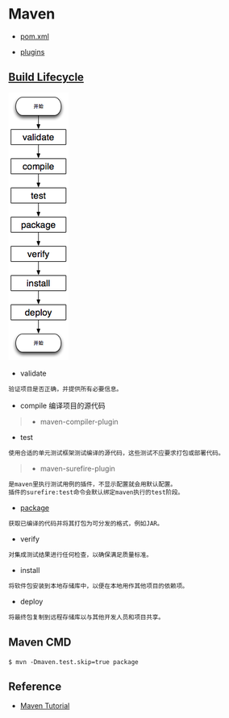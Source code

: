 # Maven

* [pom.xml](pom/README.md)

* [plugins](plugins/README.md)

## [Build Lifecycle](https://maven.apache.org/guides/introduction/introduction-to-the-lifecycle.html)
![](pic/build-life-cycle.png)

* validate
```md
验证项目是否正确，并提供所有必要信息。
```

* compile 编译项目的源代码

> * maven-compiler-plugin

* test
```md
使用合适的单元测试框架测试编译的源代码，这些测试不应要求打包或部署代码。
```
> * maven-surefire-plugin
```md
是maven里执行测试用例的插件，不显示配置就会用默认配置。
插件的surefire:test命令会默认绑定maven执行的test阶段。
```
* [package](package.md)
```md
获取已编译的代码并将其打包为可分发的格式，例如JAR。
```
* verify
```md
对集成测试结果进行任何检查，以确保满足质量标准。
```
* install
```md
将软件包安装到本地存储库中，以便在本地用作其他项目的依赖项。
```
* deploy
```md
将最终包复制到远程存储库以与其他开发人员和项目共享。
```
## Maven CMD
```shell
$ mvn -Dmaven.test.skip=true package

```

## Reference

* [Maven Tutorial](https://howtodoinjava.com/maven/)